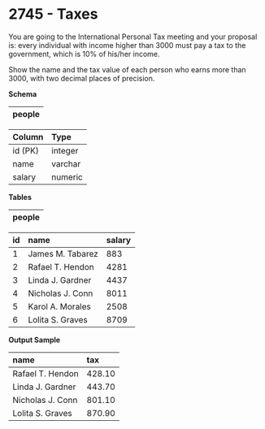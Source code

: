 # 2745 - Taxes

You are going to the International Personal Tax meeting and your proposal is: every individual with income higher than 3000 must pay a tax to the government, which is 10% of his/her income.

Show the name and the tax value of each person who earns more than 3000, with two decimal places of precision.

**Schema**

| people |
|:------:|

| Column	| Type    |
|:----------|:--------|
| id (PK)	| integer |
| name	    | varchar |
| salary	| numeric |

**Tables**

| people |
|:------:|

| id | name	            | salary |
|:---|:-----------------|:-------|
| 1	 | James M. Tabarez	| 883    |
| 2	 | Rafael T. Hendon	| 4281   |
| 3	 | Linda J. Gardner	| 4437   |
| 4	 | Nicholas J. Conn	| 8011   |
| 5	 | Karol A. Morales	| 2508   |
| 6	 | Lolita S. Graves	| 8709   |

**Output Sample**

| name	            | tax    |
|:------------------|:-------|
| Rafael T. Hendon	| 428.10 |
| Linda J. Gardner	| 443.70 |
| Nicholas J. Conn	| 801.10 |
| Lolita S. Graves	| 870.90 |